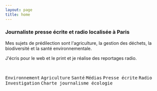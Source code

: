 ```yaml
---
layout: page
title: home
---
```


### Journaliste presse écrite et radio localisée à Paris

Mes sujets de prédilection sont l'agriculture, la gestion des déchets, la biodiversité et la santé environnementale.

J'écris pour le web et le print et je réalise des reportages radio.

<br />

<kbd>Environnement</kbd>
<kbd>Agriculture</kbd>
<kbd>Santé</kbd>
<kbd>Médias</kbd>
<kbd>Presse écrite</kbd>
<kbd>Radio</kbd>
<kbd>Investigation</kbd>
<kbd>Charte journalisme écologie</kbd>

